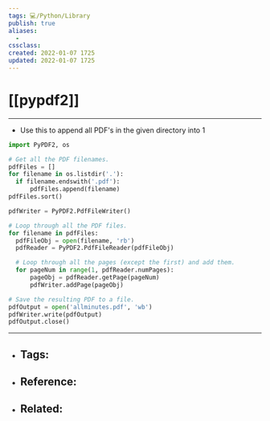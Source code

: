 ```yaml
---
tags: 💻️/Python/Library
publish: true
aliases:
  - 
cssclass: 
created: 2022-01-07 1725
updated: 2022-01-07 1725
---
```


# [[pypdf2]]

---

- Use this to append all PDF's in the given directory into 1

```python
import PyPDF2, os

# Get all the PDF filenames.
pdfFiles = []
for filename in os.listdir('.'):
  if filename.endswith('.pdf'):
	  pdfFiles.append(filename)
pdfFiles.sort()

pdfWriter = PyPDF2.PdfFileWriter()

# Loop through all the PDF files.
for filename in pdfFiles:
  pdfFileObj = open(filename, 'rb')
  pdfReader = PyPDF2.PdfFileReader(pdfFileObj)

  # Loop through all the pages (except the first) and add them.
  for pageNum in range(1, pdfReader.numPages):
	  pageObj = pdfReader.getPage(pageNum)
	  pdfWriter.addPage(pageObj)

# Save the resulting PDF to a file.
pdfOutput = open('allminutes.pdf', 'wb')
pdfWriter.write(pdfOutput)
pdfOutput.close()

```

---

- Tags: 
	- 
- Reference:
	- 
- Related:
	- 
